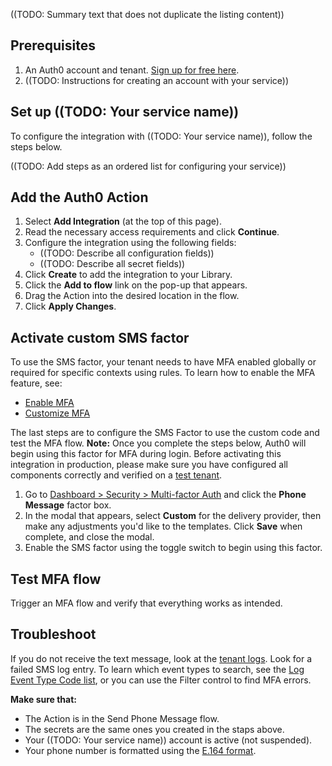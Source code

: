 ((TODO: Summary text that does not duplicate the listing content))

## Prerequisites

1. An Auth0 account and tenant. [Sign up for free here](https://auth0.com/signup).
2. ((TODO: Instructions for creating an account with your service))

## Set up ((TODO: Your service name))

To configure the integration with ((TODO: Your service name)), follow the steps below.

((TODO: Add steps as an ordered list for configuring your service))

## Add the Auth0 Action

1. Select **Add Integration** (at the top of this page).
1. Read the necessary access requirements and click **Continue**.
1. Configure the integration using the following fields:
    * ((TODO: Describe all configuration fields))
    * ((TODO: Describe all secret fields))
1. Click **Create** to add the integration to your Library.
1. Click the **Add to flow** link on the pop-up that appears.
1. Drag the Action into the desired location in the flow.
1. Click **Apply Changes**.

## Activate custom SMS factor

To use the SMS factor, your tenant needs to have MFA enabled globally or required for specific contexts using rules. To learn how to enable the MFA feature, see:

- [Enable MFA](https://auth0.com/docs/secure/multi-factor-authentication/enable-mfa)
- [Customize MFA](https://auth0.com/docs/secure/multi-factor-authentication/customize-mfa)

The last steps are to configure the SMS Factor to use the custom code and test the MFA flow. **Note:** Once you complete the steps below, Auth0 will begin using this factor for MFA during login. Before activating this integration in production, please make sure you have configured all components correctly and verified on a [test tenant](https://auth0.com/docs/get-started/auth0-overview/create-tenants/set-up-multiple-environments).

1. Go to [Dashboard > Security > Multi-factor Auth](https://manage.auth0.com/select-tenant?path=/mfa) and click the **Phone Message** factor box.
2. In the modal that appears, select **Custom** for the delivery provider, then make any adjustments you'd like to the templates. Click **Save** when complete, and close the modal.
3. Enable the SMS factor using the toggle switch to begin using this factor.

## Test MFA flow

Trigger an MFA flow and verify that everything works as intended.

## Troubleshoot

If you do not receive the text message, look at the [tenant logs](https://auth0.com/docs/deploy-monitor/logs). Look for a failed SMS log entry. To learn which event types to search, see the [Log Event Type Code list](https://auth0.com/docs/deploy-monitor/logs/log-event-type-codes), or you can use the Filter control to find MFA errors.

**Make sure that:**

- The Action is in the Send Phone Message flow.
- The secrets are the same ones you created in the staps above.
- Your ((TODO: Your service name)) account is active (not suspended).
- Your phone number is formatted using the [E.164 format](https://en.wikipedia.org/wiki/E.164).
